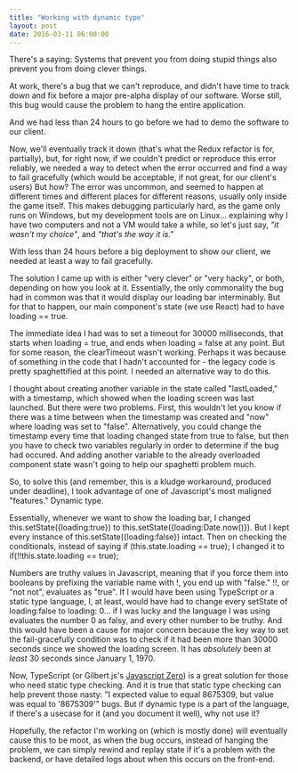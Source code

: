 ```yaml
---
title: "Working with dynamic type"
layout: post
date: 2016-03-11 06:00:00
---
```



There's a saying: Systems that prevent you from doing stupid things also prevent you from doing clever things.  

At work, there's a bug that we can't reproduce, and didn't have time to track down and fix before a major pre-alpha display of our software.  Worse still, this bug would cause the problem to hang the entire application. 

And we had less than 24 hours to go before we had to demo the software to our client. 

Now, we'll eventually track it down (that's what the Redux refactor is for, partially), but, for right now, if we couldn't predict or reproduce this error reliably, we needed a way to detect when the error occurred and find a way to fail gracefully (which would be acceptable, if not great, for our client's users) But how? The error was uncommon, and seemed to happen at different times and different places for different reasons, usually only inside the game itself. This makes debugging particularly hard, as the game only runs on Windows, but my development tools are on Linux... explaining why I have two computers and not a VM would take a while, so let's just say, *"it wasn't my choice"*, and *"that's the way it is."*

With less than 24 hours before a big deployment to show our client, we needed at least a way to fail gracefully.  

The solution I came up with is either "very clever" or "very hacky", or both, depending on how you look at it.  Essentially, the only commonality the bug had in common was that it would display our loading bar interminably.  But for that to happen, our main component's state (we use React) had to have loading == true.  

The immediate idea I had was to set a timeout for 30000 milliseconds, that starts when loading = true, and ends when loading = false at any point. But for some reason, the clearTimeout wasn't working.  Perhaps it was because of something in the code that I hadn't accounted for - the legacy code is pretty spaghettified at this point.  I needed an alternative way to do this.  

I thought about creating another variable in the state called "lastLoaded," with a timestamp, which showed when the loading screen was last launched.  But there were two problems.  First, this wouldn't let you know if there was a time between when the timestamp was created and "now" where loading was set to "false".  Alternatively, you could change the timestamp every time that loading changed state from true to false, but then you have to check two variables regularly in order to determine if the bug had occured.  And adding another variable to the already overloaded component state wasn't going to help our spaghetti problem much. 

So, to solve this (and remember, this is a kludge workaround, produced under deadline), I took advantage of one of Javascript's most maligned "features."  Dynamic type. 

Essentially, whenever we want to show the loading bar, I changed this.setState({loading:true}) to this.setState({loading:Date.now()}).  But I kept every instance of this.setState({loading:false}) intact.  Then on checking the conditionals, instead of saying if (this.state.loading == true); I changed it to if(!!this.state.loading == true);  

Numbers are truthy values in Javascript, meaning that if you force them into booleans by prefixing the variable name with !, you end up with "false."  !!, or "not not", evaluates as "true". If I would have been using TypeScript or a static type language, I, at least, would have had to change every setState of loading:false to loading: 0... if I was lucky and the language I was using evaluates the number 0 as falsy, and every other number to be truthy.  And this would have been a cause for major concern because the key way to set the fail-gracefully condition was to check if it had been more than 30000 seconds since we showed the loading screen.  It has *absolutely* been at *least* 30 seconds since January 1, 1970.  

Now, TypeScript (or Gilbert.js's [Javascript Zero](http://js-zero.com/)) is a great solution for those who need static type checking. And it is true that static type checking can help prevent those nasty: "I expected value to equal 8675309, but value was equal to '8675309'" bugs.  But if dynamic type is a part of the language, if there's a usecase for it (and you document it well), why not use it?

Hopefully, the refactor I'm working on (which is mostly done) will eventually cause this to be moot, as when the bug occurs, instead of hanging the problem, we can simply rewind and replay state if it's a problem with the backend, or have detailed logs about when this occurs on the front-end. 